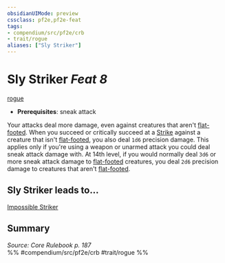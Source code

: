 ```yaml
---
obsidianUIMode: preview
cssclass: pf2e,pf2e-feat
tags:
- compendium/src/pf2e/crb
- trait/rogue
aliases: ["Sly Striker"]
---
```

# Sly Striker  *Feat 8*  
[rogue](Reference/Rules/Traits/rogue.md "Rogue Class Trait")  

- **Prerequisites**: sneak attack

Your attacks deal more damage, even against creatures that aren't [flat-footed](conditions.md#Flat-footed). When you succeed or critically succeed at a [Strike](strike.md) against a creature that isn't [flat-footed](conditions.md#Flat-footed), you also deal `1d6` precision damage. This applies only if you're using a weapon or unarmed attack you could deal sneak attack damage with. At 14th level, if you would normally deal `3d6` or more sneak attack damage to [flat-footed](conditions.md#Flat-footed) creatures, you deal `2d6` precision damage to creatures that aren't [flat-footed](conditions.md#Flat-footed).

## Sly Striker leads to...

[Impossible Striker](impossible-striker.md)

## Summary

*Source: Core Rulebook p. 187*  
%% #compendium/src/pf2e/crb #trait/rogue %%